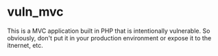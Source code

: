 # vuln_mvc

This is a MVC application built in PHP that is intentionally vulnerable. So obviously, don't put it in your production environment or expose it to the itnernet, etc.
